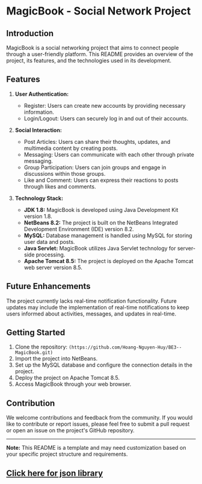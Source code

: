 # MagicBook - Social Network Project

## Introduction
MagicBook is a social networking project that aims to connect people through a user-friendly platform. This README provides an overview of the project, its features, and the technologies used in its development.

## Features
1. **User Authentication:**
   - Register: Users can create new accounts by providing necessary information.
   - Login/Logout: Users can securely log in and out of their accounts.

2. **Social Interaction:**
   - Post Articles: Users can share their thoughts, updates, and multimedia content by creating posts.
   - Messaging: Users can communicate with each other through private messaging.
   - Group Participation: Users can join groups and engage in discussions within those groups.
   - Like and Comment: Users can express their reactions to posts through likes and comments.

3. **Technology Stack:**
   - **JDK 1.8:** MagicBook is developed using Java Development Kit version 1.8.
   - **NetBeans 8.2:** The project is built on the NetBeans Integrated Development Environment (IDE) version 8.2.
   - **MySQL:** Database management is handled using MySQL for storing user data and posts.
   - **Java Servlet:** MagicBook utilizes Java Servlet technology for server-side processing.
   - **Apache Tomcat 8.5:** The project is deployed on the Apache Tomcat web server version 8.5.

## Future Enhancements
The project currently lacks real-time notification functionality. Future updates may include the implementation of real-time notifications to keep users informed about activities, messages, and updates in real-time.

## Getting Started
1. Clone the repository: `(https://github.com/Hoang-Nguyen-Huy/BE3--MagicBook.git)`
2. Import the project into NetBeans.
3. Set up the MySQL database and configure the connection details in the project.
4. Deploy the project on Apache Tomcat 8.5.
5. Access MagicBook through your web browser.

## Contribution
We welcome contributions and feedback from the community. If you would like to contribute or report issues, please feel free to submit a pull request or open an issue on the project's GitHub repository.

---

**Note:** This README is a template and may need customization based on your specific project structure and requirements. 
## [Click here for json library](http://www.java2s.com/Code/Jar/c/Downloadcomfasterxmljacksoncorejar.htm)
